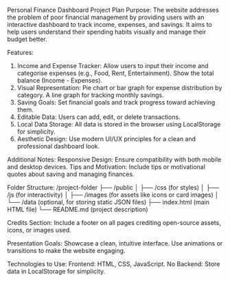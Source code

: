 Personal Finance Dashboard Project Plan
Purpose: The website addresses the problem of poor financial management by providing users with an interactive dashboard to track income, expenses, and savings. It aims to help users understand their spending habits visually and manage their budget better.

Features:
1. Income and Expense Tracker:
Allow users to input their income and categorise expenses (e.g., Food, Rent, Entertainment).
Show the total balance (Income - Expenses).
2. Visual Representation:
Pie chart or bar graph for expense distribution by category.
A line graph for tracking monthly savings.
3. Saving Goals:
Set financial goals and track progress toward achieving them.
4. Editable Data:
Users can add, edit, or delete transactions.
5. Local Data Storage:
All data is stored in the browser using LocalStorage for simplicity.
6. Aesthetic Design:
Use modern UI/UX principles for a clean and professional dashboard look.

Additional Notes:
Responsive Design:
Ensure compatibility with both mobile and desktop devices.
Tips and Motivation:
Include tips or motivational quotes about saving and managing finances.

Folder Structure:
/project-folder
├── /public
│   ├── /css (for styles)
│   ├── /js (for interactivity)
│   ├── /images (for assets like icons or card images)
│   └── /data (optional, for storing static JSON files)
├── index.html (main HTML file)
└── README.md (project description)

Credits Section:
Include a footer on all pages crediting open-source assets, icons, or images used.

Presentation Goals:
Showcase a clean, intuitive interface.
Use animations or transitions to make the website engaging.

Technologies to Use:
Frontend: HTML, CSS, JavaScript.
No Backend: Store data in LocalStorage for simplicity.

